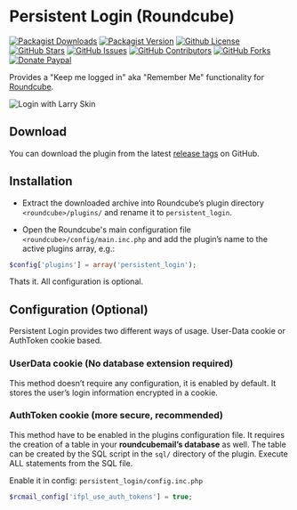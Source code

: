 # Persistent Login (Roundcube)

[![Packagist Downloads](https://img.shields.io/packagist/dt/texxasrulez/persistent_login?style=plastic&logo=packagist&logoColor=white&label=Downloads&labelColor=blue&color=gold)](https://packagist.org/packages/texxasrulez/persistent_login)
[![Packagist Version](https://img.shields.io/packagist/v/texxasrulez/persistent_login?style=plastic&logo=packagist&logoColor=white&label=Version&labelColor=blue&color=limegreen)](https://packagist.org/packages/texxasrulez/persistent_login)
[![Github License](https://img.shields.io/github/license/texxasrulez/persistent_login?style=plastic&logo=github&label=License&labelColor=blue&color=coral)](https://github.com/texxasrulez/persistent_login/LICENSE)
[![GitHub Stars](https://img.shields.io/github/stars/texxasrulez/persistent_login?style=plastic&logo=github&label=Stars&labelColor=blue&color=deepskyblue)](https://github.com/texxasrulez/persistent_login/stargazers)
[![GitHub Issues](https://img.shields.io/github/issues/texxasrulez/persistent_login?style=plastic&logo=github&label=Issues&labelColor=blue&color=aqua)](https://github.com/texxasrulez/persistent_login/issues)
[![GitHub Contributors](https://img.shields.io/github/contributors/texxasrulez/persistent_login?style=plastic&logo=github&logoColor=white&label=Contributors&labelColor=blue&color=orchid)](https://github.com/texxasrulez/persistent_login/graphs/contributors)
[![GitHub Forks](https://img.shields.io/github/forks/texxasrulez/persistent_login?style=plastic&logo=github&logoColor=white&label=Forks&labelColor=blue&color=darkorange)](https://github.com/texxasrulez/persistent_login/forks)
[![Donate Paypal](https://img.shields.io/badge/Paypal-Money_Please!-blue.svg?style=plastic&labelColor=blue&color=forestgreen&logo=paypal)](https://www.paypal.me/texxasrulez)

Provides a "Keep me logged in" aka "Remember Me" functionality for [Roundcube][roundcube].

![Login with Larry Skin](docs/login_elastic.png)

## Download
You can download the plugin from the latest [release tags][github-release] on GitHub.

## Installation
- Extract the downloaded archive into Roundcube’s plugin directory
  `<roundcube>/plugins/` and rename it to `persistent_login`.

- Open the Roundcube's main configuration file `<roundcube>/config/main.inc.php`
  and add the plugin’s name to the active plugins array, e.g.:

```php
$config['plugins'] = array('persistent_login');
```

Thats it. All configuration is optional.

## Configuration (Optional)
Persistent Login provides two different ways of usage.
User-Data cookie or AuthToken cookie based.

### UserData cookie (No database extension required)
This method doesn’t require any configuration, it is enabled by default.
It stores the user’s login information encrypted in a cookie.

### AuthToken cookie (more secure, recommended)
This method have to be enabled in the plugins configuration file.
It requires the creation of a table in your __roundcubemail’s database__ as well.
The table can be created by the SQL script in the `sql/` directory of the plugin.
Execute ALL statements from the SQL file.

Enable it in config: `persistent_login/config.inc.php`
```php
$rcmail_config['ifpl_use_auth_tokens'] = true;
```

[roundcube]: http://roundcube.net/
[github-release]: https://github.com/mfreiholz/persistent_login/releases

